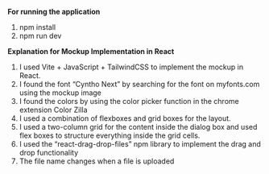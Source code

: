 **For running the application**
   1. npm install
   2. npm run dev


**Explanation for Mockup Implementation in React**
1. I used Vite + JavaScript + TailwindCSS to implement the mockup in React.
2. I found the font “Cyntho Next” by searching for the font on myfonts.com using the mockup image
3. I found the colors by using the color picker function in the chrome extension Color Zilla
4. I used a combination of flexboxes and grid boxes for the layout.
5. I used a two-column grid for the content inside the dialog box and
   used flex boxes to structure everything inside the grid cells.
6. I used the “react-drag-drop-files” npm library to implement the drag
   and drop functionality
7. The file name changes when a file is uploaded
